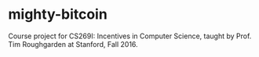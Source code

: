 # mighty-bitcoin
Course project for CS269I: Incentives in Computer Science, taught by Prof. Tim Roughgarden at Stanford, Fall 2016.
